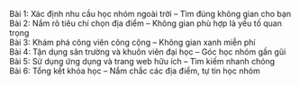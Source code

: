 Bài 1: Xác định nhu cầu học nhóm ngoài trời – Tìm đúng không gian cho bạn  
Bài 2: Nắm rõ tiêu chí chọn địa điểm – Không gian phù hợp là yếu tố quan trọng  
Bài 3: Khám phá công viên công cộng – Không gian xanh miễn phí  
Bài 4: Tận dụng sân trường và khuôn viên đại học – Góc học nhóm gần gũi  
Bài 5: Sử dụng ứng dụng và trang web hữu ích – Tìm kiếm nhanh chóng  
Bài 6: Tổng kết khóa học – Nắm chắc các địa điểm, tự tin học nhóm